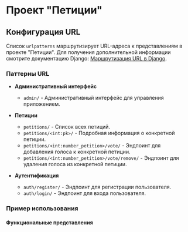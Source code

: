 # Проект "Петиции"

## Конфигурация URL

Список `urlpatterns` маршрутизирует URL-адреса к представлениям в проекте "Петиции". Для получения дополнительной информации смотрите документацию Django: [Маршрутизация URL в Django](https://docs.djangoproject.com/en/5.1/topics/http/urls/).

### Паттерны URL

- **Административный интерфейс**
  - `admin/` - Административный интерфейс для управления приложением.

- **Петиции**
  - `petitions/` - Список всех петиций.
  - `petitions/<int:pk>/` - Подробная информация о конкретной петиции.
  - `petitions/<int:number_petition>/vote/` - Эндпоинт для добавления голоса к конкретной петиции.
  - `petitions/<int:number_petition>/vote/remove/` - Эндпоинт для удаления голоса из конкретной петиции.

- **Аутентификация**
  - `auth/register/` - Эндпоинт для регистрации пользователя.
  - `auth/login/` - Эндпоинт для входа пользователя.

### Пример использования

#### Функциональные представления


